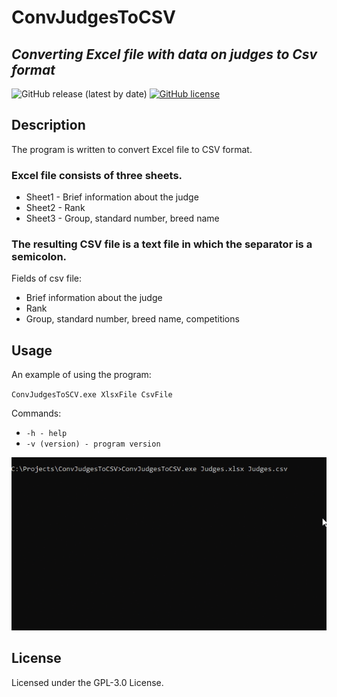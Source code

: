 # ConvJudgesToCSV

## _Converting Excel file with data on judges to Csv format_
![GitHub release (latest by date)](https://img.shields.io/github/v/release/DFofanov/ConvJudgesToCSV)
[![GitHub license](https://img.shields.io/github/license/DFofanov/ConvJudgesToCSV)](https://github.com/DFofanov/ConvJudgesToCSV/blob/main/LICENSE)

## Description
The program is written to convert Excel file to CSV format.

### Excel file consists of three sheets.
* Sheet1 - Brief information about the judge
* Sheet2 - Rank
* Sheet3 - Group, standard number, breed name

### The resulting CSV file is a text file in which the separator is a semicolon.
Fields of csv file:
* Brief information about the judge
* Rank
* Group, standard number, breed name, competitions


## Usage
An example of using the program:

`ConvJudgesToSCV.exe XlsxFile CsvFile` 


Commands:
* `-h - help`
* `-v (version) - program version`

![image](https://github.com/DFofanov/ConvJudgesToCSV/blob/main/images/docs.gif?raw=true)

## License
Licensed under the GPL-3.0 License.